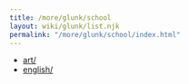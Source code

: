 ```yaml
---
title: /more/glunk/school
layout: wiki/glunk/list.njk
permalink: "/more/glunk/school/index.html"
---
```

- [art/](art/)
- [english/](english/)